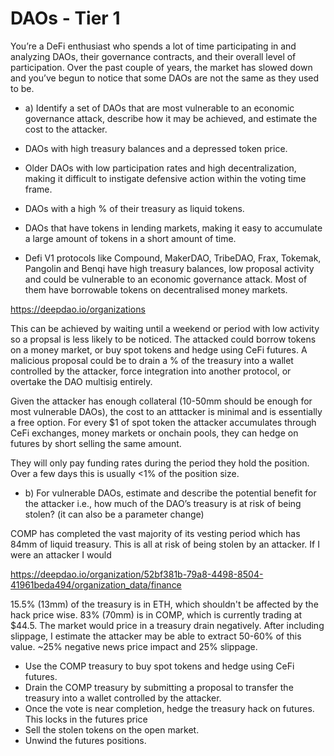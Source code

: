 # DAOs - Tier 1
You’re a DeFi enthusiast who spends a lot of time participating in and analyzing DAOs, their governance contracts, and their overall level of participation. Over the past couple of years, the market has slowed down and you’ve begun to notice that some DAOs are not the same as they used to be.


- a) Identify a set of DAOs that are most vulnerable to an economic governance attack, describe how it may be achieved, and estimate the cost to the attacker.

- DAOs with high treasury balances and a depressed token price.
- Older DAOs with low participation rates and high decentralization, making it difficult to instigate defensive action within the voting time frame. 
- DAOs with a high % of their treasury as liquid tokens.
- DAOs that have tokens in lending markets, making it easy to accumulate a large amount of tokens in a short amount of time.
- Defi V1 protocols like Compound, MakerDAO, TribeDAO, Frax, Tokemak, Pangolin and Benqi have high treasury balances, low proposal activity and could be vulnerable to an economic governance attack. Most of them have borrowable tokens on decentralised money markets. 

https://deepdao.io/organizations

This can be achieved by waiting until a weekend or period with low activity so a propsal is less likely to be noticed. The attacked could borrow tokens on a money market, or buy spot tokens and hedge using CeFi futures. A malicious proposal could be to drain a % of the treasury into a wallet controlled by the attacker, force integration into another protocol, or overtake the DAO multisig entirely.

Given the attacker has enough collateral (10-50mm should be enough for most vulnerable DAOs), the cost to an atttacker is minimal and is essentially a free option. For every $1 of spot token the attacker accumulates through CeFi exchanges, money markets or onchain pools, they can hedge on futures by short selling the same amount. 

They will only pay funding rates during the period they hold the position. Over a few days this is usually <1% of the position size. 

- b) For vulnerable DAOs, estimate and describe the potential benefit for the attacker i.e., how much of the DAO’s treasury is at risk of being stolen? (it can also be a parameter change)

COMP has completed the vast majority of its vesting period which has 84mm of liquid treasury. This is all at risk of being stolen by an attacker. If I were an attacker I would

https://deepdao.io/organization/52bf381b-79a8-4498-8504-41961beda494/organization_data/finance

15.5% (13mm) of the treasury is in ETH, which shouldn't be affected by the hack price wise. 
83% (70mm) is in COMP, which is currently trading at $44.5. The market would price in a treasury drain negatively. After including slippage, I estimate the attacker may be able to extract 50-60% of this value. ~25% negative news price impact and 25% slippage.

- Use the COMP treasury to buy spot tokens and hedge using CeFi futures. 
- Drain the COMP treasury by submitting a proposal to transfer the treasury into a wallet controlled by the attacker. 
- Once the vote is near completion, hedge the treasury hack on futures. This locks in the futures price
- Sell the stolen tokens on the open market. 
- Unwind the futures positions. 